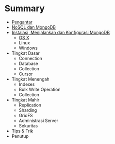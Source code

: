 # Summary

* [Pengantar](README.md)
* [NoSQL dan MongoDB](nosql_dan_mongodb.md)
* [Instalasi, Menjalankan dan Konfigurasi MongoDB](instalasi.md)
    * [OS X](instalasi_os_x.md)
    * Linux
    * Windows
* Tingkat Dasar
    * Connection
    * Database
    * Collection
    * Cursor
* Tingkat Menengah
    * Indexes
    * Bulk Write Operation
    * Collection
* Tingkat Mahir
    * Replication
    * Sharding
    * GridFS
    * Administrasi Server
    * Sekuritas
* Tips & Trik
* Penutup
